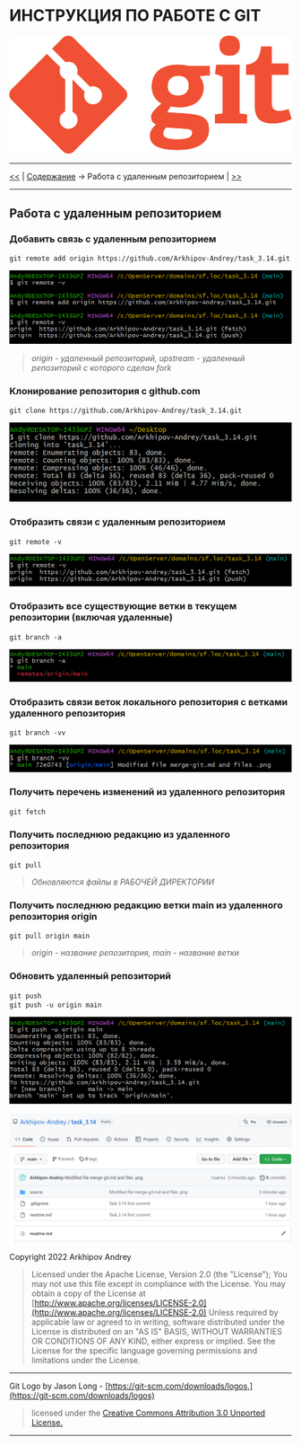 # ИНСТРУКЦИЯ ПО РАБОТЕ С GIT

![Logo GIT](img/Git-Logo-1788C.png)

---

[<<](git-hub.md) | [Содержание](../readme.md) -> Работа с удаленным репозиторием | [>>](../readme.md)

---

## Работа с удаленным репозиторием

### Добавить связь с удаленным репозиторием

```
git remote add origin https://github.com/Arkhipov-Andrey/task_3.14.git
```

![git remote add](img/git-remote-add.png)

> _origin - удаленный репозиторий, upstream - удаленный репозиторий с которого сделан fork_

### Клонирование репозитория с github.com

```
git clone https://github.com/Arkhipov-Andrey/task_3.14.git
```

![git clone](img/git-clone.png)

### Отобразить связи с удаленным репозиторием

```
git remote -v
```

![git remote v](img/git-remote-v.png)

### Отобразить все существующие ветки в текущем репозитории (включая удаленные)

```
git branch -a
```

![git remote v](img/git-branch-a.png)

### Отобразить связи веток локального репозитория с ветками удаленного репозитория

```
git branch -vv
```

![git remote v](img/git-branch-vv.png)

### Получить перечень изменений из удаленного репозитория

```
git fetch
```

### Получить последнюю редакцию из удаленного репозитория

```
git pull
```

> _Обновляются файлы в РАБОЧЕЙ ДИРЕКТОРИИ_

### Получить последнюю редакцию ветки main из удаленного репозитория origin

```
git pull origin main
```

> _origin - название репозитория, main - название ветки_

### Обновить удаленный репозиторий

```
git push
git push -u origin main
```

![git push](img/git-push.png)

![git push](img/git-repo.png)

Copyright 2022 Arkhipov Andrey

> Licensed under the Apache License, Version 2.0 (the "License");
> You may not use this file except in compliance with the License.
> You may obtain a copy of the License at
> [http://www.apache.org/licenses/LICENSE-2.0](http://www.apache.org/licenses/LICENSE-2.0)
> Unless required by applicable law or agreed to in writing, software distributed under the License is distributed on an "AS IS" BASIS, WITHOUT WARRANTIES OR CONDITIONS OF ANY KIND, either express or implied.
> See the License for the specific language governing permissions and limitations under the License.

---

Git Logo by Jason Long - [https://git-scm.com/downloads/logos,](https://git-scm.com/downloads/logos)

> licensed under the [Creative Commons Attribution 3.0 Unported License.](https://creativecommons.org/licenses/by/3.0/)

---
